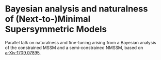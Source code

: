 Bayesian analysis and naturalness of (Next-to-)Minimal Supersymmetric Models
============================================================================
Parallel talk on naturalness and fine-tuning arising from a Bayesian
analysis of the constrained MSSM and a semi-constrained NMSSM, based on
[arXiv:1709.07895](https://arxiv.org/abs/1709.07895).
